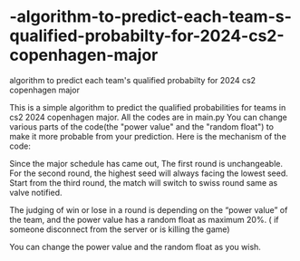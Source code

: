 # -algorithm-to-predict-each-team-s-qualified-probabilty-for-2024-cs2-copenhagen-major
 algorithm to predict each team's qualified probabilty for 2024 cs2 copenhagen major

This is a simple algorithm to predict the qualified probabilities for teams in cs2 2024 copenhagen major. All the codes are in main.py
You can change various parts of the code(the "power value" and the "random float") to make it more probable from your prediction.
Here is the mechanism of the code:



Since the major schedule has came out, The first round is unchangeable. 
For the second round, the highest seed will always facing the lowest seed.
Start from the third round, the match will switch to swiss round same as valve notified.

The judging of win or lose in a round is depending on the “power value” of the team, and the power value has a random float as maximum 20%. ( if someone disconnect from the server or is killing the game)

You can change the power value and the random float as you wish.

